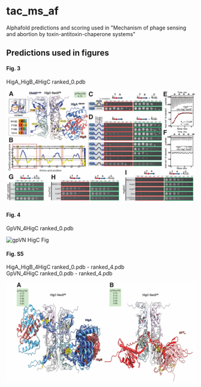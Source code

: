 # tac_ms_af
Alphafold predictions and scoring used in "Mechanism of phage sensing and abortion by toxin-antitoxin-chaperone systems"

## Predictions used in figures
#### Fig. 3
HigA_HigB_4HigC ranked_0.pdb

![HigBAC Fig](https://raw.githubusercontent.com/GCA-VH-lab/tac_ms_af/main/Figs/3.png)

#### Fig. 4
GpVN_4HigC ranked_0.pdb

![gpVN HigC Fig]((https://raw.githubusercontent.com/GCA-VH-lab/tac_ms_af/main/Figs/4.png))

#### Fig. S5
HigA_HigB_4HigC ranked_0.pdb - ranked_4.pdb \
GpVN_4HigC ranked_0.pdb - ranked_4.pdb

![Supplementary Fig](https://raw.githubusercontent.com/GCA-VH-lab/tac_ms_af/main/Figs/S5.png)
